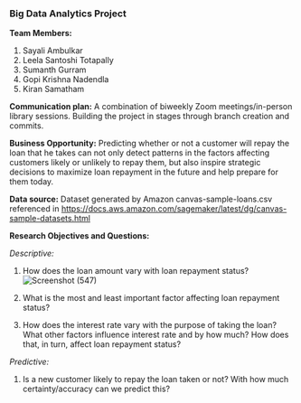 <h3>Big Data Analytics Project</h3>

<b>Team Members:</b>
1. Sayali Ambulkar
2. Leela Santoshi Totapally
3. Sumanth Gurram
4. Gopi Krishna Nadendla
5. Kiran Samatham

<b>Communication plan:</b>
A combination of biweekly Zoom meetings/in-person library sessions.
Building the project in stages through branch creation and commits.

<b>Business Opportunity:</b>
Predicting whether or not a customer will repay the loan that he takes can not only detect patterns in the factors affecting customers likely or unlikely to repay them, but also inspire strategic decisions to maximize loan repayment in the future and help prepare for them today.

<b>Data source:</b> Dataset generated by Amazon canvas-sample-loans.csv referenced in https://docs.aws.amazon.com/sagemaker/latest/dg/canvas-sample-datasets.html

<b>Research Objectives and Questions:</b>

<i>Descriptive:</i>
1. How does the loan amount vary with loan repayment status?
![Screenshot (547)](https://user-images.githubusercontent.com/52133983/200477749-00556c3d-3a20-41fb-9dbb-af263150a29d.png)

2. What is the most and least important factor affecting loan repayment status?
3. How does the interest rate vary with the purpose of taking the loan? What other factors influence interest rate and by how much? How does that, in turn, affect loan repayment status?

<i>Predictive:</i>
1. Is a new customer likely to repay the loan taken or not? With how much certainty/accuracy can we predict this?

